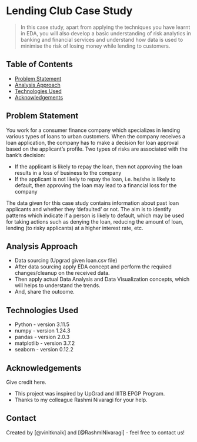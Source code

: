 # Lending Club Case Study
> In this case study, apart from applying the techniques you have learnt in EDA, you will also develop a basic understanding of risk analytics in banking and financial services and understand how data is used to minimise the risk of losing money while lending to customers.


## Table of Contents
* [Problem Statement](#problem-statement)
* [Analysis Approach](#analysis-approach)
* [Technologies Used](#conclusions)
* [Acknowledgements](#acknowledgements)

<!-- You can include any other section that is pertinent to your problem -->

## Problem Statement
You work for a consumer finance company which specializes in lending various types of loans to urban customers. When the company receives a loan application, the company has to make a decision for loan approval based on the applicant’s profile. Two types of risks are associated with the bank’s decision:

* If the applicant is likely to repay the loan, then not approving the loan results in a loss of business to the company
* If the applicant is not likely to repay the loan, i.e. he/she is likely to default, then approving the loan may lead to a financial loss for the company

The data given for this case study contains information about past loan applicants and whether they ‘defaulted’ or not. The aim is to identify patterns which indicate if a person is likely to default, which may be used for taking actions such as denying the loan, reducing the amount of loan, lending (to risky applicants) at a higher interest rate, etc.


<!-- You don't have to answer all the questions - just the ones relevant to your project. -->

## Analysis Approach
- Data sourcing (Upgrad given loan.csv file)
- After data sourcing apply EDA concept and perform the required changes/cleanup on the received data.
- Then apply actual Data Analysis and Data Visualization concepts, which will helps to understand the trends.
- And, share the outcome.

<!-- You don't have to answer all the questions - just the ones relevant to your project. -->

## Technologies Used
- Python - version 3.11.5
- numpy - version 1.24.3
- pandas - version 2.0.3
- matplotlib - version 3.7.2
- seaborn - version 0.12.2

<!-- As the libraries versions keep on changing, it is recommended to mention the version of library used in this project -->

## Acknowledgements
Give credit here.
- This project was inspired by UpGrad and IIITB EPGP Program.
- Thanks to my colleague Rashmi Nivaragi for your help.  


## Contact
Created by [@vinitknaik] and [@RashmiNivaragi] - feel free to contact us!


<!-- Optional -->
<!-- ## License -->
<!-- This project is open source and available under the [... License](). -->

<!-- You don't have to include all sections - just the one's relevant to your project -->
